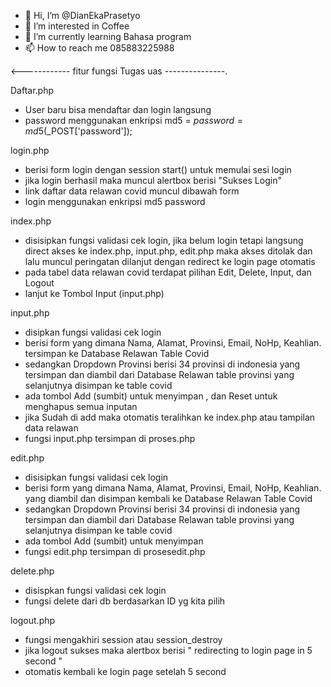 - 👋 Hi, I’m @DianEkaPrasetyo
- 👀 I’m interested in Coffee
- 🌱 I’m currently learning Bahasa program
- 📫 How to reach me 085883225988

<------------ fitur fungsi Tugas uas ---------------.

Daftar.php
  - User baru bisa mendaftar dan login langsung
  - password menggunakan enkripsi md5 = 	$password = md5($_POST['password']);
  
login.php
  - berisi form login dengan session start() untuk memulai sesi login
  - jika login berhasil maka muncul alertbox berisi "Sukses Login" 
  - link daftar data relawan covid muncul dibawah form
  - login menggunakan enkripsi md5 password
  
 index.php
  - disisipkan fungsi validasi cek login, jika belum login tetapi langsung direct akses ke index.php, input.php, edit.php maka akses ditolak dan lalu muncul peringatan dilanjut dengan redirect ke login page otomatis
  - pada tabel data relawan covid terdapat pilihan Edit, Delete, Input, dan Logout
  - lanjut ke Tombol Input (input.php)
  
 input.php
  - disipkan fungsi validasi cek login
  - berisi form yang dimana Nama, Alamat, Provinsi, Email, NoHp, Keahlian. tersimpan ke Database Relawan Table Covid
  - sedangkan Dropdown Provinsi berisi 34 provinsi di indonesia yang tersimpan dan diambil dari Database Relawan table provinsi yang selanjutnya disimpan ke table covid
  - ada tombol Add (sumbit) untuk menyimpan , dan Reset untuk menghapus semua inputan
  - jika Sudah di add maka otomatis teralihkan ke index.php atau tampilan data relawan 
  - fungsi input.php tersimpan di proses.php
  
 edit.php
  - disisipkan fungsi validasi cek login
  - berisi form yang dimana Nama, Alamat, Provinsi, Email, NoHp, Keahlian. yang diambil dan disimpan kembali ke Database Relawan Table Covid
  - sedangkan Dropdown Provinsi berisi 34 provinsi di indonesia yang tersimpan dan diambil dari Database Relawan table provinsi yang selanjutnya disimpan ke table covid
  - ada tombol Add (sumbit) untuk menyimpan
  - fungsi edit.php tersimpan di prosesedit.php
  
 delete.php
  - disispkan fungsi validasi cek login
  - fungsi delete dari db berdasarkan ID yg kita pilih
  
 logout.php
  - fungsi mengakhiri session atau session_destroy
  - jika logout sukses maka alertbox berisi " redirecting to login page in 5 second " 
  - otomatis kembali ke login page setelah 5 second
